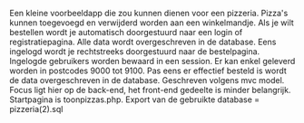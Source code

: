 Een kleine voorbeeldapp die zou kunnen dienen voor een pizzeria. Pizza's kunnen toegevoegd en verwijderd worden aan een winkelmandje.
Als je wilt bestellen wordt je automatisch doorgestuurd naar een login of registratiepagina. Alle data wordt overgeschreven in de database.
Eens ingelogd wordt je rechtstreeks doorgestuurd naar de bestelpagina. Ingelogde gebruikers worden bewaard in een session.
Er kan enkel geleverd worden in postcodes 9000 tot 9100.
Pas eens er effectief besteld is wordt de data overgeschreven in de database.
Geschreven volgens mvc model.
Focus ligt hier op de back-end, het front-end gedeelte is minder belangrijk.
Startpagina is toonpizzas.php.
Export van de gebruikte database = pizzeria(2).sql
